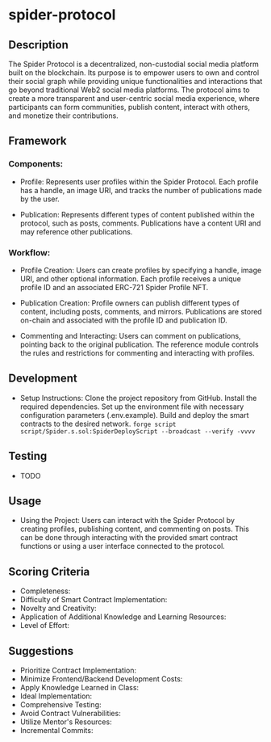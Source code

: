 # spider-protocol

## Description

The Spider Protocol is a decentralized, non-custodial social media platform built on the blockchain. Its purpose is to empower users to own and control their social graph while providing unique functionalities and interactions that go beyond traditional Web2 social media platforms. The protocol aims to create a more transparent and user-centric social media experience, where participants can form communities, publish content, interact with others, and monetize their contributions.

## Framework

### Components:
- Profile: Represents user profiles within the Spider Protocol. Each profile has a handle, an image URI, and tracks the number of publications made by the user.

- Publication: Represents different types of content published within the protocol, such as posts, comments. Publications have a content URI and may reference other publications.

### Workflow:
- Profile Creation: Users can create profiles by specifying a handle, image URI, and other optional information. Each profile receives a unique profile ID and an associated ERC-721 Spider Profile NFT.

- Publication Creation: Profile owners can publish different types of content, including posts, comments, and mirrors. Publications are stored on-chain and associated with the profile ID and publication ID.

- Commenting and Interacting: Users can comment on publications, pointing back to the original publication. The reference module controls the rules and restrictions for commenting and interacting with profiles.

## Development

- Setup Instructions:
Clone the project repository from GitHub.
Install the required dependencies.
Set up the environment file with necessary configuration parameters (.env.example).
Build and deploy the smart contracts to the desired network.
`forge script script/Spider.s.sol:SpiderDeployScript --broadcast --verify -vvvv`

## Testing
- TODO

## Usage
- Using the Project: Users can interact with the Spider Protocol by creating profiles, publishing content, and commenting on posts. This can be done through interacting with the provided smart contract functions or using a user interface connected to the protocol.

## Scoring Criteria
- Completeness: 
- Difficulty of Smart Contract Implementation: 
- Novelty and Creativity: 
- Application of Additional Knowledge and Learning Resources: 
- Level of Effort: 

## Suggestions
- Prioritize Contract Implementation: 
- Minimize Frontend/Backend Development Costs: 
- Apply Knowledge Learned in Class: 
- Ideal Implementation: 
- Comprehensive Testing: 
- Avoid Contract Vulnerabilities: 
- Utilize Mentor's Resources: 
- Incremental Commits: 
